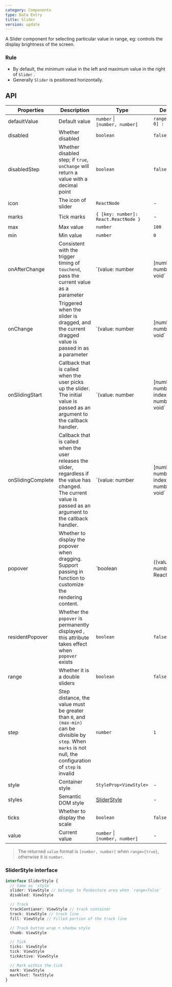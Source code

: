 ```yaml
---
category: Components
type: Data Entry
title: Slider
version: update
---
```


A Slider component for selecting particular value in range, eg: controls the display brightness of the screen.

### Rule
- By default, the minimum value in the left and maximum value in the right of `Slider` .
- Generally `Slider` is positioned horizontally.

## API

| Properties | Description | Type | Default | Version |
| --- | --- | --- | --- | --- |
| defaultValue | Default value | `number` \|<br/> `[number, number]` | `range ? [0, 0] : 0` | |
| disabled | Whether disabled | `boolean` | `false` | |
| disabledStep | Whether disabled step; if `true`, `onChange` will return a value with a decimal point | `boolean` | `false` | `5.2.4` |
| icon | The icon of slider | `ReactNode` | - | |
| marks | Tick marks | `{ [key: number]: React.ReactNode }` | - | `5.2.1` |
| max | Max value | `number` | `100` | |
| min | Min value | `number` | `0` | |
| onAfterChange | Consistent with the trigger timing of `touchend`, pass the current value as a parameter | `(value: number | [number, number]) => void` | - | |
| onChange | Triggered when the slider is dragged, and the current dragged value is passed in as a parameter | `(value: number | [number, number]) => void` | - | |
| onSlidingStart | Callback that is called when the user picks up the slider.<br/>The initial value is passed as an argument to the callback handler. | `(value: number | [number, number], index: number) => void` | - | `5.2.4` |
| onSlidingComplete | Callback that is called when the user releases the slider, regardless if the value has changed.<br/>The current value is passed as an argument to the callback handler. | `(value: number | [number, number], index: number) => void` | - | `5.2.4` |
| popover | Whether to display the popover when dragging. Support passing in function to customize the rendering content. | `boolean | ((value: number) => ReactNode)` | `false` | `5.2.1` |
| residentPopover | Whether the `popover` is permanently displayed , this attribute takes effect when `popover` exists | `boolean ` | `false` | `5.2.1` |
| range | Whether it is a double sliders | `boolean` | `false` | `5.2.1` |
| step | Step distance, the value must be greater than `0`, and `(max-min)` can be divisible by `step`. When `marks` is not null, the configuration of `step` is invalid | `number` | `1` | `5.2.1` |
| style  | Container style | `StyleProp<ViewStyle>` | - | |
| styles | Semantic DOM style | [SliderStyle](#sliderstyle-interface) | - | `5.2.1` |
| ticks | Whether to display the scale | `boolean` | `false` | `5.2.1` |
| value | Current value | `number` \|<br/> `[number, number]` | - | |

> The returned `value` format is `[number, number]` when `range={true}`, otherwise it is `number`.

### SliderStyle interface

```typescript
interface SliderStyle {
  // Same as `style`
  slider: ViewStyle // belongs to PanGesture area when `range=false`
  disabled: ViewStyle

  // Track
  trackContianer: ViewStyle // track container
  track: ViewStyle // track line
  fill: ViewStyle // Filled portion of the track line

  // Track button wrap + shadow style
  thumb: ViewStyle

  // Tick
  ticks: ViewStyle
  tick: ViewStyle
  tickActive: ViewStyle

  // Mark within the tick
  mark: ViewStyle
  markText: TextStyle
}
```